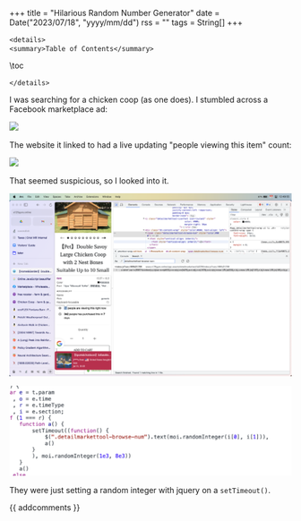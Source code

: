 +++
title = "Hilarious Random Number Generator"
date = Date("2023/07/18", "yyyy/mm/dd")
rss = ""
tags = String[]
+++
~~~
<details>
<summary>Table of Contents</summary>
~~~
\toc
~~~
</details>
~~~

I was searching for a chicken coop (as one does). I stumbled across a Facebook marketplace ad:

![](/assets/1story.png)

The website it linked to had a live updating "people viewing this item" count:

![](/assets/2story.png)

That seemed suspicious, so I looked into it.

![](/assets/3story.png)

![](/assets/4story.png)

They were just setting a random integer with jquery on a `setTimeout()`.


{{ addcomments }}
